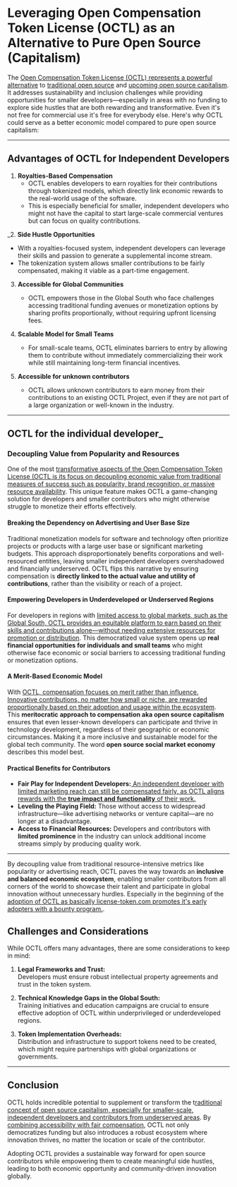 # Leveraging Open Compensation Token License (OCTL) as an Alternative to Pure Open Source (Capitalism)

The [Open Compensation Token License (OCTL) represents a powerful alternative](https://github.com/open-compensation-token-license/octl/tree/main) to [traditional open source](https://de.wikipedia.org/wiki/Open_Source) and [upcoming open source capitalism](open-source-capitalism.md). It addresses sustainability and inclusion challenges while providing opportunities for smaller developers—especially in areas with no funding to explore side hustles that are both rewarding and transformative. Even it's not free for commercial use it's free for everybody else. Here's why OCTL could serve as a better economic model compared to pure open source capitalism:

---

## **Advantages of OCTL for Independent Developers**

1. **Royalties-Based Compensation**
   - OCTL enables developers to earn royalties for their contributions through tokenized models, which directly link economic rewards to the real-world usage of the software.
   - This is especially beneficial for smaller, independent developers who might not have the capital to start large-scale commercial ventures but can focus on quality contributions.

_2. **Side Hustle Opportunities**
   - With a royalties-focused system, independent developers can leverage their skills and passion to generate a supplemental income stream.
   - The tokenization system allows smaller contributions to be fairly compensated, making it viable as a part-time engagement.

3. **Accessible for Global Communities**
   - OCTL empowers those in the Global South who face challenges accessing traditional funding avenues or monetization options by sharing profits proportionally, without requiring upfront licensing fees.

4. **Scalable Model for Small Teams**
   - For small-scale teams, OCTL eliminates barriers to entry by allowing them to contribute without immediately commercializing their work while still maintaining long-term financial incentives.

5. **Accessible for unknown contributors**
   - OCTL allows unknown contributors to earn money from their contributions to an existing OCTL Project, even if they are not part of a large organization or well-known in the industry.

---

## **OCTL for the individual developer**_

### **Decoupling Value from Popularity and Resources**

One of the most [transformative aspects of the Open Compensation Token License (OCTL is its focus on decoupling economic value from traditional measures of success such as popularity, brand recognition, or massive resource availability](https://www.license-token.com). This unique feature makes OCTL a game-changing solution for developers and smaller contributors who might otherwise struggle to monetize their efforts effectively.

#### **Breaking the Dependency on Advertising and User Base Size**
Traditional monetization models for software and technology often prioritize projects or products with a large user base or significant marketing budgets. This approach disproportionately benefits corporations and well-resourced entities, leaving smaller independent developers overshadowed and financially underserved. OCTL flips this narrative by ensuring compensation is **directly linked to the actual value and utility of contributions**, rather than the visibility or reach of a project.

#### **Empowering Developers in Underdeveloped or Underserved Regions**
For developers in regions with [limited access to global markets, such as the Global South, OCTL provides an equitable platform to earn based on their skills and contributions alone—without needing extensive resources for promotion or distribution](open-source-capitalism-opportunities-and-challenges-global-south.md). This democratized value system opens up **real financial opportunities for individuals and small teams** who might otherwise face economic or social barriers to accessing traditional funding or monetization options.

#### **A Merit-Based Economic Model**
With [OCTL, compensation focuses on merit rather than influence. Innovative contributions, no matter how small or niche, are rewarded proportionally based on their adoption and usage within the ecosystem](https://github.com/open-compensation-token-license/octl/blob/main/octl-whitepaper.md). This **meritocratic approach to compensation aka open source capitalism**  ensures that even lesser-known developers can participate and thrive in technology development, regardless of their geographic or economic circumstances. Making it a more inclusive and sustainable model for the global tech community. The word **open source social market economy** describes this model best.

#### **Practical Benefits for Contributors**
- **Fair Play for Independent Developers:**[ An independent developer with limited marketing reach can still be compensated fairly, as OCTL aligns rewards with the **true impact and functionality** of their work.](https://github.com/open-compensation-token-license/octl/tree/main)
- **Leveling the Playing Field:** Those without access to widespread infrastructure—like advertising networks or venture capital—are no longer at a disadvantage.
- **Access to Financial Resources:** Developers and contributors with **limited prominence** in the industry can unlock additional income streams simply by producing quality work.

---

By decoupling value from traditional resource-intensive metrics like popularity or advertising reach, OCTL paves the way towards an **inclusive and balanced economic ecosystem**, enabling smaller contributors from all corners of the world to showcase their talent and participate in global innovation without unnecessary hurdles. Especially in the beginning of the [adoption of OCTL as basically license-token.com promotes it's early adopters with a bounty program.](https://www.license-token.com).


## **Challenges and Considerations**

While OCTL offers many advantages, there are some considerations to keep in mind:
1. **Legal Frameworks and Trust:**  
   Developers must ensure robust intellectual property agreements and trust in the token system.
   
2. **Technical Knowledge Gaps in the Global South:**  
   Training initiatives and education campaigns are crucial to ensure effective adoption of OCTL within underprivileged or underdeveloped regions.

3. **Token Implementation Overheads:**  
   Distribution and infrastructure to support tokens need to be created, which might require partnerships with global organizations or governments.

---

## **Conclusion**

OCTL holds incredible potential to supplement or transform the t[raditional concept of open source capitalism, especially for smaller-scale, independent developers and contributors from underserved areas](innovative-funding-for-open-source-projects.md). By [combining accessibility with fair compensation](https://github.com/open-compensation-token-license/octl/blob/main/octl-whitepaper.md), OCTL not only democratizes funding but also introduces a robust ecosystem where innovation thrives, no matter the location or scale of the contributor.

Adopting OCTL provides a sustainable way forward for open source contributors while empowering them to create meaningful side hustles, leading to both economic opportunity and community-driven innovation globally.
